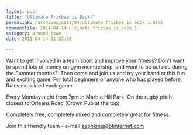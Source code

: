 ```yaml
---
layout: post
title: "Ultimate Frisbee is Back!"
permalink: /archives/2011/04/ultimate_frisbee_is_back_1.html
commentfile: 2011-04-14-ultimate_frisbee_is_back_1
category: around_town
date: 2011-04-14 11:33:58

---
```


Want to get involved in a team sport and improve your fitness? Don't want to spend lots of money on gym membership, and want to be outside during the Summer months?! Then come and join us and try your hand at this fun and exciting game. For total beginners or anyone who has played before. Rules explained each game.

Every Monday night from 7pm in Marble Hill Park. On the rugby pitch closest to Orleans Road (Crown Pub at the top)

Completely free, completely mixed and completely great for fitness.

Join this friendly team - e-mail <zephking@btinternet.com>

